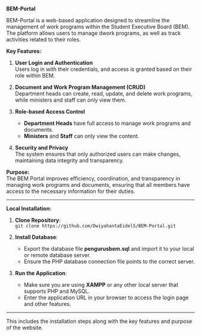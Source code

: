 **BEM-Portal**

BEM-Portal is a web-based application designed to streamline the management of work programs within the Student Executive Board (BEM). The platform allows users to manage dwork programs, as well as track activities related to their roles.

**Key Features:**

1. **User Login and Authentication**  
   Users log in with their credentials, and access is granted based on their role within BEM.

2. **Document and Work Program Management (CRUD)**  
   Department heads can create, read, update, and delete work programs, while ministers and staff can only view them.

3. **Role-based Access Control**  
   - **Department Heads** have full access to manage work programs and documents.  
   - **Ministers** and **Staff** can only view the content.

4. **Security and Privacy**  
   The system ensures that only authorized users can make changes, maintaining data integrity and transparency.

**Purpose:**  
The BEM Portal improves efficiency, coordination, and transparency in managing work programs and documents, ensuring that all members have access to the necessary information for their duties.

---

**Local Installation:**

1. **Clone Repository**:  
    `git clone https://github.com/DwiyahantaEidelS/BEM-Portal.git`
    
2. **Install Database**:
    * Export the database file **pengurusbem.sql** and import it to your local or remote database server.
    * Ensure the PHP database connection file points to the correct server.

3. **Run the Application**:
    * Make sure you are using **XAMPP** or any other local server that supports PHP and MySQL.
    * Enter the application URL in your browser to access the login page and other features.

--- 

This includes the installation steps along with the key features and purpose of the website.
